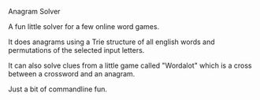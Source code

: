 Anagram Solver

A fun little solver for a few online word games.

It does anagrams using a Trie structure of all english words and permutations of the selected input letters.

It can also solve clues from a little game called "Wordalot" which is a cross between a crossword and an anagram.

Just a bit of commandline fun.
